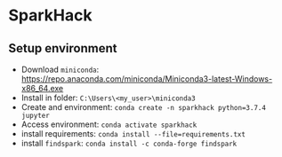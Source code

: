 # SparkHack

## Setup environment

 * Download `miniconda`: https://repo.anaconda.com/miniconda/Miniconda3-latest-Windows-x86_64.exe  
 * Install in folder: `C:\Users\<my_user>\miniconda3`  
 * Create and environment: `conda create -n sparkhack python=3.7.4 jupyter`  
 * Access environment: `conda activate sparkhack`
 * install requirements: `conda install --file=requirements.txt`
 * install `findspark`: `conda install -c conda-forge findspark`
